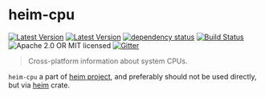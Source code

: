 # heim-cpu

[![Latest Version](https://img.shields.io/crates/v/heim-cpu.svg)](https://crates.io/crates/heim-cpu)
[![Latest Version](https://docs.rs/heim-cpu/badge.svg)](https://docs.rs/heim-cpu)
[![dependency status](https://deps.rs/crate/heim-cpu/0.0.6/status.svg)](https://deps.rs/crate/heim-cpu/0.0.6)
[![Build Status](https://dev.azure.com/heim-rs/heim/_apis/build/status/heim-rs.heim?branchName=master)](https://dev.azure.com/heim-rs/heim/_build/latest?definitionId=1&branchName=master)
![Apache 2.0 OR MIT licensed](https://img.shields.io/badge/license-Apache2.0%2FMIT-blue.svg)
[![Gitter](https://badges.gitter.im/heim-rs/heim.svg)](https://gitter.im/heim-rs/heim)

> Cross-platform information about system CPUs.

`heim-cpu` a part of [heim project](https://github.com/heim-rs),
and preferably should not be used directly,
but via [heim](https://crates.io/crates/heim) crate.
